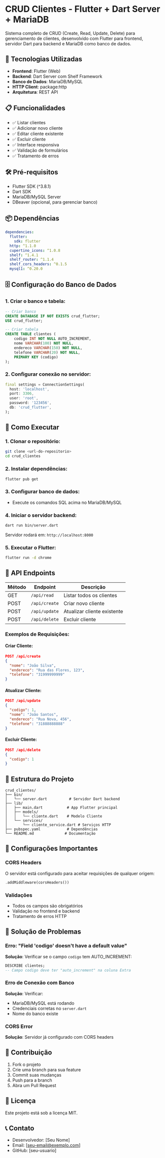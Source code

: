 # CRUD Clientes - Flutter + Dart Server + MariaDB

Sistema completo de CRUD (Create, Read, Update, Delete) para gerenciamento de clientes, desenvolvido com Flutter para frontend, servidor Dart para backend e MariaDB como banco de dados.

## 🚀 Tecnologias Utilizadas

- **Frontend**: Flutter (Web)
- **Backend**: Dart Server com Shelf Framework
- **Banco de Dados**: MariaDB/MySQL
- **HTTP Client**: package:http
- **Arquitetura**: REST API

## 📋 Funcionalidades

- ✅ Listar clientes
- ✅ Adicionar novo cliente
- ✅ Editar cliente existente
- ✅ Excluir cliente
- ✅ Interface responsiva
- ✅ Validação de formulários
- ✅ Tratamento de erros

## 🛠️ Pré-requisitos

- Flutter SDK (^3.8.1)
- Dart SDK
- MariaDB/MySQL Server
- DBeaver (opcional, para gerenciar banco)

## 📦 Dependências

```yaml
dependencies:
  flutter:
    sdk: flutter
  http: ^1.1.0
  cupertino_icons: ^1.0.8
  shelf: ^1.4.1
  shelf_router: ^1.1.4
  shelf_cors_headers: ^0.1.5
  mysql1: ^0.20.0
```

## 🗄️ Configuração do Banco de Dados

### 1. Criar o banco e tabela:

```sql
-- Criar banco
CREATE DATABASE IF NOT EXISTS crud_flutter;
USE crud_flutter;

-- Criar tabela
CREATE TABLE clientes (
    codigo INT NOT NULL AUTO_INCREMENT,
    nome VARCHAR(100) NOT NULL,
    endereco VARCHAR(150) NOT NULL,
    telefone VARCHAR(20) NOT NULL,
    PRIMARY KEY (codigo)
);
```

### 2. Configurar conexão no servidor:

```dart
final settings = ConnectionSettings(
  host: 'localhost',
  port: 3306,
  user: 'root',
  password: '123456',
  db: 'crud_flutter',
);
```

## 🚀 Como Executar

### 1. Clonar o repositório:
```bash
git clone <url-do-repositorio>
cd crud_clientes
```

### 2. Instalar dependências:
```bash
flutter pub get
```

### 3. Configurar banco de dados:
- Execute os comandos SQL acima no MariaDB/MySQL

### 4. Iniciar o servidor backend:
```bash
dart run bin/server.dart
```
Servidor rodará em: `http://localhost:8000`

### 5. Executar o Flutter:
```bash
flutter run -d chrome
```

## 📡 API Endpoints

| Método | Endpoint | Descrição |
|--------|----------|-----------|
| GET | `/api/read` | Listar todos os clientes |
| POST | `/api/create` | Criar novo cliente |
| POST | `/api/update` | Atualizar cliente existente |
| POST | `/api/delete` | Excluir cliente |

### Exemplos de Requisições:

#### Criar Cliente:
```json
POST /api/create
{
  "nome": "João Silva",
  "endereco": "Rua das Flores, 123",
  "telefone": "31999999999"
}
```

#### Atualizar Cliente:
```json
POST /api/update
{
  "codigo": 1,
  "nome": "João Santos",
  "endereco": "Rua Nova, 456",
  "telefone": "31888888888"
}
```

#### Excluir Cliente:
```json
POST /api/delete
{
  "codigo": 1
}
```

## 📁 Estrutura do Projeto

```
crud_clientes/
├── bin/
│   └── server.dart          # Servidor Dart backend
├── lib/
│   ├── main.dart           # App Flutter principal
│   ├── models/
│   │   └── cliente.dart    # Modelo Cliente
│   └── services/
│       └── cliente_service.dart # Serviços HTTP
├── pubspec.yaml            # Dependências
└── README.md              # Documentação
```

## 🔧 Configurações Importantes

### CORS Headers
O servidor está configurado para aceitar requisições de qualquer origem:
```dart
.addMiddleware(corsHeaders())
```

### Validações
- Todos os campos são obrigatórios
- Validação no frontend e backend
- Tratamento de erros HTTP

## 🐛 Solução de Problemas

### Erro: "Field 'codigo' doesn't have a default value"
**Solução**: Verificar se o campo `codigo` tem AUTO_INCREMENT:
```sql
DESCRIBE clientes;
-- Campo codigo deve ter "auto_increment" na coluna Extra
```

### Erro de Conexão com Banco
**Solução**: Verificar:
- MariaDB/MySQL está rodando
- Credenciais corretas no `server.dart`
- Nome do banco existe

### CORS Error
**Solução**: Servidor já configurado com CORS headers

## 👥 Contribuição

1. Fork o projeto
2. Crie uma branch para sua feature
3. Commit suas mudanças
4. Push para a branch
5. Abra um Pull Request

## 📄 Licença

Este projeto está sob a licença MIT.

## 📞 Contato

- Desenvolvedor: [Seu Nome]
- Email: [seu-email@exemplo.com]
- GitHub: [seu-usuario]
